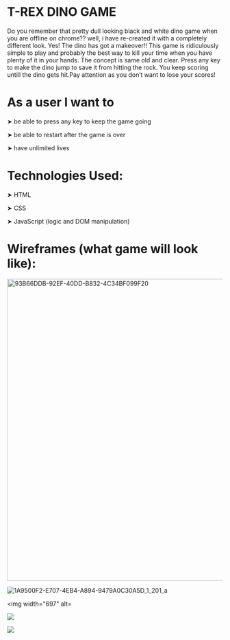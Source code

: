 # T-REX DINO GAME #


Do you remember that pretty dull looking black and white dino game when you are offline on chrome??
well, i have re-created it with a completely different look. Yes! The dino has got a makeover!!
This game is ridiculously simple to play and probably the best way to kill your time when you have plenty of it in your hands. The concept is same old and clear. Press any key to make the dino jump to save it from hitting the rock. You keep scoring untill the dino gets hit.Pay attention as you don’t want to lose your scores! 



# As a user I want to #

➤ be able to press any key to keep the game going
 
➤ be able to restart after the game is over

➤ have unlimited lives






# Technologies Used: #

➤  HTML

➤ CSS

➤ JavaScript (logic and DOM manipulation)



# Wireframes (what game will look like): #



<img width="704" alt="93B66DDB-92EF-40DD-B832-4C34BF099F20" src="https://user-images.githubusercontent.com/103016990/170573672-aa615777-df9f-42fc-a27d-6514330869f8.png">







![1A9500F2-E707-4EB4-A894-9479A0C30A5D_1_201_a](https://user-images.githubusercontent.com/103016990/170573683-12e220cb-37d3-442d-ad7f-43a0a8944fcd.jpeg)









<img width="697" alt= 


![](https://file%2B.vscode-resource.vscode-cdn.net/Users/poojadave/Pictures/Photos%20Library.photoslibrary/originals/9/93B66DDB-92EF-40DD-B832-4C34BF099F20.png?version%3D1653595253674)



![](https://file%2B.vscode-resource.vscode-cdn.net/Users/poojadave/Pictures/Photos%20Library.photoslibrary/resources/renders/1/1A9500F2-E707-4EB4-A894-9479A0C30A5D_1_201_a.jpeg?version%3D1653596048012)
